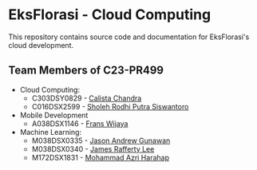 # EksFlorasi - Cloud Computing
This repository contains source code and documentation for EksFlorasi's cloud development.

## Team Members of C23-PR499
- Cloud Computing: 
  - C303DSY0829 - [Calista Chandra](https://github.com/CalistaC)
  - C016DSX2599 - [Sholeh Rodhi Putra Siswantoro](https://github.com/sholehrodhi09)
- Mobile Development
  - A038DSX1146 - [Frans Wijaya](https://github.com/franswjy403)
- Machine Learning: 
  - M038DSX0335 - [Jason Andrew Gunawan](https://github.com/jasandgun)
  - M038DSX0340 - [James Rafferty Lee](https://github.com/jamesrafe)
  - M172DSX1831 - [Mohammad Azri Harahap](https://github.com/azrihrp)
